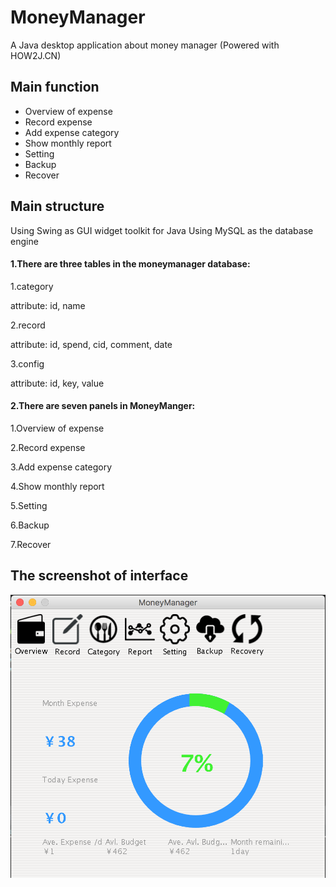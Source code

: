 # MoneyManager
A Java desktop application about money manager (Powered with HOW2J.CN)

## Main function
- Overview of expense
- Record expense
- Add expense category
- Show monthly report
- Setting
- Backup
- Recover

## Main structure
Using Swing as GUI widget toolkit for Java
Using MySQL as the database engine

#### 1.There are three tables in the moneymanager database:

1.category

attribute: id, name

2.record

attribute: id, spend, cid, comment, date

3.config

attribute: id, key, value

#### 2.There are seven panels in MoneyManger:

1.Overview of expense

2.Record expense

3.Add expense category

4.Show monthly report

5.Setting

6.Backup

7.Recover

## The screenshot of interface
![Website Index](https://github.com/wayneho25/MoneyManager/raw/master/screenshot.png)



